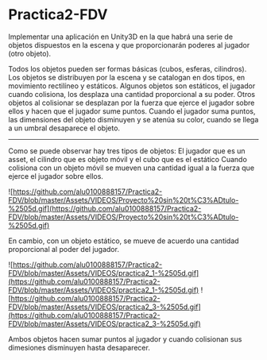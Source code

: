 # Practica2-FDV

Implementar una aplicación en Unity3D en la que habrá una serie de objetos dispuestos en la escena y que proporcionarán poderes al jugador (otro objeto).

Todos los objetos pueden ser formas básicas (cubos, esferas, cilindros).
Los objetos se distribuyen por la escena y se catalogan en dos tipos, en movimiento rectilíneo y estáticos.
Algunos objetos son estáticos, el jugador cuando colisiona, los desplaza una cantidad proporcional a su poder.
Otros objetos al colisionar se desplazan por la fuerza que ejerce el jugador sobre ellos y hacen que el jugador sume puntos.
Cuando el jugador suma puntos, las dimensiones del objeto disminuyen y se atenúa su color, cuando se llega a un umbral desaparece el objeto.

----------------------------------------------------

Como se puede observar hay tres tipos de objetos:
El jugador que es un asset, el cilindro que es objeto móvil y el cubo que es el estático 
Cuando colisiona con un objeto móvil se mueven una cantidad igual a la fuerza que ejerce el jugador sobre ellos.

![https://github.com/alu0100888157/Practica2-FDV/blob/master/Assets/VIDEOS/Proyecto%20sin%20t%C3%ADtulo-%2505d.gif](https://github.com/alu0100888157/Practica2-FDV/blob/master/Assets/VIDEOS/Proyecto%20sin%20t%C3%ADtulo-%2505d.gif)

En cambio, con un objeto estático, se mueve de acuerdo una cantidad proporcional al poder del jugador.

![https://github.com/alu0100888157/Practica2-FDV/blob/master/Assets/VIDEOS/practica2_1-%2505d.gif](https://github.com/alu0100888157/Practica2-FDV/blob/master/Assets/VIDEOS/practica2_1-%2505d.gif)
![https://github.com/alu0100888157/Practica2-FDV/blob/master/Assets/VIDEOS/practica2_3-%2505d.gif](https://github.com/alu0100888157/Practica2-FDV/blob/master/Assets/VIDEOS/practica2_3-%2505d.gif)

Ambos objetos hacen sumar puntos al jugador y cuando colisionan sus dimesiones disminuyen hasta desaparecer.
